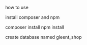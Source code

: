 how to use

install composer and npm

composer install
npm install

create database named
gleent_shop
